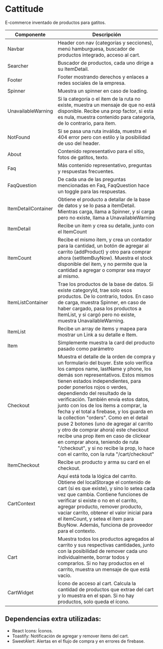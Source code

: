 # Cattitude

E-commerce inventado de productos para gatitos.

| Componente          | Descripción |
| ------------------- | ----------- |
| Navbar              | Header con nav (categorías y secciones), menú hamburguesa, buscador de productos integrado, acceso al cart. |
| Searcher            | Buscador de productos, cada uno dirige a su ItemDetail. |
| Footer              | Footer mostrando derechos y enlaces a redes sociales de la empresa. |
| Spinner             | Muestra un spinner en caso de loading. |
| UnavailableWarning  | Si la categoría o el ítem de la ruta no existe, muestra un mensaje de que no está disponible. Recibe una prop factor, si esta es nula, muestra contenido para categoría, de lo contrario, para item. |
| NotFound            | Si se pasa una ruta inválida, muestra el 404 error pero con estilo y la posibilidad de uso del header. |
| About               | Contenido representativo para el sitio, fotos de gatitos, texto. |
| Faq                 | Más contenido representativo, preguntas y respuestas frecuentes. |
| FaqQuestion         | De cada una de las preguntas mencionadas en Faq, FaqQuestion hace un toggle para las respuestas. |
| ItemDetailContainer | Obtiene el producto a detallar de la base de datos y se lo pasa a itemDetail. Mientras carga, llama a Spinner, y si carga pero no existe, llama a UnavailableWarning |
| ItemDetail          | Recibe un item y crea su detalle, junto con el ItemCount |
| ItemCount           | Recibe el mismo item, y crea un contador para la cantidad, un botón de agregar al carrito (addProduct) y otro para comprar ahora (setItemBuyNow). Muestra el stock disponible del item, y no permite que la cantidad a agregar o comprar sea mayor al mismo. |
| ItemListContainer   | Trae los productos de la base de datos. Si existe categoryId, trae solo esos productos. De lo contrario, todos. En caso de carga, muestra Spinner, en caso de haber cargado, pasa los productos a ItemList, y si cargó pero no existe, muestra UnavailableWarning. |
| ItemList            | Recibe un array de items y mapea para mostrar un Link a su detalle e Item. |
| Item                | Simplemente muestra la card del producto pasado como parámetro |
| Checkout            | Muestra el detalle de la orden de compra y un formulario del buyer. Este solo verifica los campos name, lastName y phone, los demás son representativos. Estos mismos tienen estados independientes, para poder ponerlos rojos o verdes, dependiendo del resultado de la verificación. También envía estos datos, junto con los de los items a comprar, la fecha y el total a firebase, y los guarda en la collection "orders". Como en el detail puse 2 botones (uno de agregar al carrito y otro de comprar ahora) este checkout recibe una prop item en caso de clickear en comprar ahora, teniendo de ruta "/checkout", y si no recibe la prop, lo hace con el carrito, con la ruta "/cart/checkout" |
| ItemCheckout        | Recibe un producto y arma su card en el checkout. |
| CartContext         | Aquí está toda la lógica del carrito. Obtiene del localStorage el contenido de cart (si es que existe), y sino lo setea cada vez que cambia. Contiene funciones de verificar si existe o no en el carrito, agregar producto, remover producto, vaciar carrito, obtener el valor inicial para el itemCount, y setea el item para BuyNow. Además, funciona de proveedor para el contexto. |
| Cart                | Muestra todos los productos agregados al carrito y sus respectivas cantidades, junto con la posibilidad de remover cada uno individualmente, borrar todos y comprarlos. Si no hay productos en el carrito, muestra un mensaje de que está vacío. |
| CartWidget          | Ícono de acceso al cart. Calcula la cantidad de productos que extrae del cart y lo muestra en el span. Si no hay productos, solo queda el ícono. |

## Dependencias extra utilizadas: 
- React Icons: Íconos.
- Toastify: Notificación de agregar y remover items del cart.
- SweetAlert: Alertas en el flujo de compra y en errores de firebase.